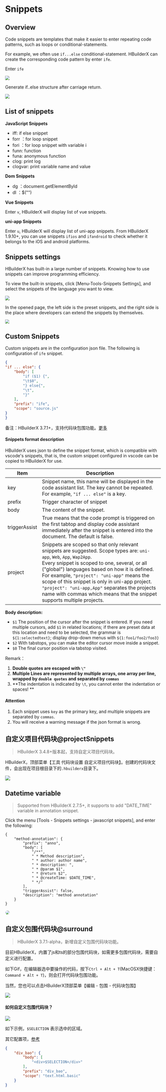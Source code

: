 # Snippets

## Overview

Code snippets are templates that make it easier to enter repeating code patterns, such as loops or conditional-statements.

For example, we often use `if...else` conditional-statement. HBuilderX can create the corresponding code pattern by enter `ife`.

Enter `ife`

<img src="/static/snapshots/tutorial/ls_snippets/snippets_3.png" style="zoom: 90%;" />

Generate if..else structure after carriage return.

<img src="/static/snapshots/tutorial/ls_snippets/snippets_4.png" style="zoom: 90%;" />

## List of snippets

**JavaScript Snippets**

- iff: if else snippet
- forr ：for loop snippet
- fori ：for loop snippet with variable i
- funn: function
- funa: anonymous function
- clog: print log
- clogvar: print variable name and value

**Dom Snippets**

- dg ：document.getElementById
- dl ：$("")

**Vue Snippets**

Enter `v`, HBuilderX will display list of vue snippets.

**uni-app Snippets**

Enter `u`, HBuilderX will display list of uni-app snippets. From HBuilderX 1.9.10+, you can use snippets `ifios` and `ifandroid` to check whether it belongs to the iOS and android platforms.

## Snippets settings

HBuilderX has built-in a large number of snippets. Knowing how to use snippets can improve programming efficiency.

To view the built-in snippets, click [Menu-Tools-Snippets Settings], and select the snippets of the language you want to view.

<img src="/static/snapshots/tutorial/ls_snippets/snippets_1.en.png" style="zoom: 90%;" />

In the opened page, the left side is the preset snippets, and the right side is the place where developers can extend the snippets by themselves.

<img src="/static/snapshots/tutorial/ls_snippets/snippets_2.en.png" style="zoom: 80%;" />


## Custom Snippets

Custom snippets are in the configuration json file. The following is configuration of `ife` snippet.

```json
{
"if ... else": {
	"body": [
		"if ($1) {",
		"\t$0",
		"} else{",
		"\t",
		"}"
	],
	"prefix": "ife",
	"scope": "source.js"
}
}
```

备注：HBuilderX 3.7.1+，支持代码块包围功能。[更多](#自定义包围代码块)

#### Snippets format description

HBuilderX uses json to define the snippet format, which is compatible with vscode's snippets, that is, the custom snippet configured in vscode can be copied to HBuilderX for use.


| Item	|Description																																													|
|--									|--																																																		|
|key								|Snippet name, this name will be displayed in the code assistant list. The key cannot be repeated. For example, `"if ... else"` is a key.|
|prefix							|Trigger character of snippet																								|
|body								|The content of the snippet.																																					|
|triggerAssist			|True means that the code prompt is triggered on the first tabtop and display code assistant immediately after the snippet is entered into the document. The default is false.	|
|project		| Snippets are scoped so that only relevant snippets are suggested. Scope types are: `uni-app`, `Web`, `App`, `Wap2App`.<br/> Every snippet is scoped to one, several, or all ("global") languages based on how it is defined. For example, `"project": "uni-app"` means the scope of this snippet is only in uni-app project. `"project": "uni-app,App"` separates the projects name with commas which means that the snippet supports multiple projects.|

**Body description:**

- `$1` The position of the cursor after the snippet is entered. If you need multiple cursors, add `$1` in related locations; if there are preset data at this location and need to be selected, the grammar is `${1:selectedtext}`; display drop-down menus with `${1:foo1/foo2/foo3}`
- `$2` With tabstops, you can make the editor cursor move inside a snippet.
- `$0` The final cursor position via tabstop visited.

Remark：
1. **Double quotes are escaped with `\"`**
2. **Multiple Lines are represented by multiple arrays, one array per line, wrapped by `double quotes` and separated by `commas`**
3. **The indentation is indicated by `\t`, you cannot enter the indentation or spaces! **


#### Attention

1. Each snippet uses `key` as the primary key, and multiple snippets are separated by `commas`.
2. You will receive a warning message if the json format is wrong.

## 自定义项目代码块@projectSnippets

> HBuilderX 3.4.8+版本起，支持自定义项目代码块。

HBuilderX，顶部菜单【工具 代码块设置 自定义项目代码块】。创建的代码块文件，会出现在项目根目录下的`.hbuilderx`目录下。

<img src="/static/snapshots/tutorial/ls_snippets/project_snippets.en.png" class="hd-img"/>

## Datetime variable

> Supported from HBuilderX 2.7.5+, it supports to add "DATE_TIME" variable in annotation snippet.

Click the menu [Tools - Snippets settings - javascript snippets], and enter the following:

```
{
    "method-annotation": {
        "prefix": "anno",
        "body": [
            "/**",
            " * Method description",
            " * author: author name",
            " * description: ",
            " * @param $1",
            " * @return $2",
            " * @createTime: $DATE_TIME",
            " */"
        ],
        "triggerAssist": false,
        "description": "method annotation"
    }
}
```

<img src="/static/snapshots/tutorial/ls_snippets/Snippets_time.gif" style="zoom: 80%; border: 1px solid #eee;border-radius: 10px;" />

## 自定义包围代码块@surround

> HBuilderX 3.7.1-alpha，新增自定义包围代码块功能。

目前HBuilderX，内置了js和ts的部分包围代码块，如需更多包围代码块，需要自定义进行配置。

如下Gif，在编辑器选中要操作的代码，按下`Ctrl + Alt + T`(MacOSX快捷键：`Command + Alt + T`)，则会打开代码块包围功能。

当然，您也可以点击HBuilderX顶部菜单【编辑 - 包围 - 代码块包围】

![](https://web-assets.dcloud.net.cn/hbuilderx-doc/code-block-surround.gif)

#### 如何自定义包围代码块？

![](https://web-assets.dcloud.net.cn/hbuilderx-doc/code-block-surround-example.gif)

如下示例，`$SELECTION` 表示选中的区域。

其它配置项，[参考](#代码块配置格式说明)

```json
{
	"div_bao": {
		"body": [
			"<div>$SELECTION</div>"
		],
		"prefix": "div_bao",
		"scope": "text.html.basic"
	}
}
```

